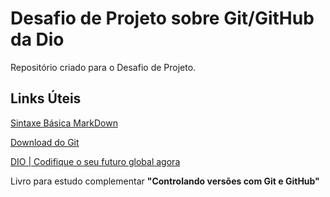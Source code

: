 # Desafio de Projeto sobre Git/GitHub da Dio
Repositório criado para o Desafio de Projeto.

## Links Úteis
[Sintaxe Básica MarkDown](https://www.markdownguide.org/basic-syntax/)

[Download do Git](https://git-scm.com/download)

[DIO | Codifique o seu futuro global agora](https://www.dio.me/)

Livro para estudo complementar **"Controlando versões com Git e GitHub"**

